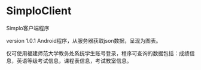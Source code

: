 # SimploClient
Simplo客户端程序

version 1.0.1
Android程序，从服务器获取json数据，呈现为图表。

仅可使用福建师范大学教务处系统学生账号登录，程序可查询的数据包括：成绩信息，英语等级考试信息，课程表信息，考试教室信息。

